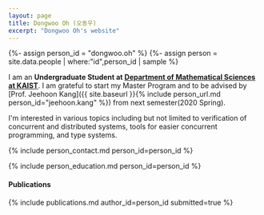 ```yaml
---
layout: page
title: Dongwoo Oh (오동우)
excerpt: "Dongwoo Oh's website"
---
```


{%- assign person_id = "dongwoo.oh" %}
{%- assign person = site.data.people | where:"id",person_id | sample %}



I am an **Undergraduate Student at [Department of Mathematical Sciences at KAIST](https://mathsci.kaist.ac.kr/home/)**. I am grateful to start my Master Program and to be advised by [Prof. Jeehoon Kang]({{ site.baseurl }}{% include person_url.md person_id="jeehoon.kang" %}) from next semester(2020 Spring).

I'm interested in various topics including but not limited to verification of
concurrent and distributed systems, tools for easier concurrent programming,
and type systems.

{% include person_contact.md person_id=person_id %}

{% include person_education.md person_id=person_id %}


#### Publications

{% include publications.md author_id=person_id submitted=true %}

